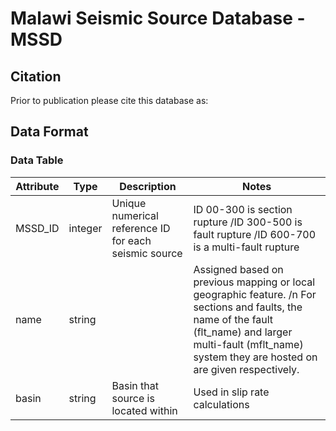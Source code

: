 # Malawi Seismic Source Database - MSSD


## Citation
Prior to publication please cite this database as:


## Data Format

### Data Table
Attribute                      | Type    | Description                | Notes
-------------------------------|---------|----------------------------|-------------------------------------------------------------------------------------------
MSSD_ID                        | integer | Unique numerical reference ID for each seismic source | ID 00-300 is section rupture /ID 300-500 is fault rupture /ID 600-700 is a multi-fault rupture
name                           | string  |                            | Assigned based on previous mapping or local geographic feature. /n For sections and faults, the name of the fault (flt_name) and larger multi-fault (mflt_name) system they are hosted on are given respectively.
basin                          | string  | Basin that source is located within | Used in slip rate calculations


